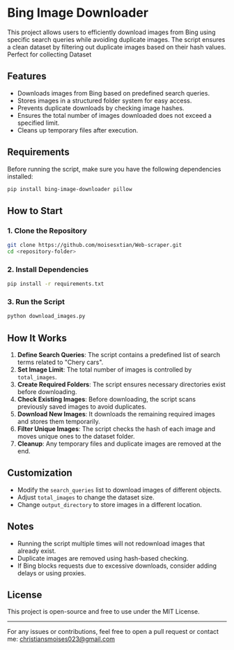 # Bing Image Downloader

This project allows users to efficiently download images from Bing using specific search queries while avoiding duplicate images. The script ensures a clean dataset by filtering out duplicate images based on their hash values. Perfect for collecting Dataset

## Features
- Downloads images from Bing based on predefined search queries.
- Stores images in a structured folder system for easy access.
- Prevents duplicate downloads by checking image hashes.
- Ensures the total number of images downloaded does not exceed a specified limit.
- Cleans up temporary files after execution.

## Requirements
Before running the script, make sure you have the following dependencies installed:

```sh
pip install bing-image-downloader pillow
```

## How to Start

### 1. Clone the Repository
```sh
git clone https://github.com/moisesxtian/Web-scraper.git
cd <repository-folder>
```

### 2. Install Dependencies
```sh
pip install -r requirements.txt
```

### 3. Run the Script
```sh
python download_images.py
```

## How It Works
1. **Define Search Queries**: The script contains a predefined list of search terms related to "Chery cars".
2. **Set Image Limit**: The total number of images is controlled by `total_images`.
3. **Create Required Folders**: The script ensures necessary directories exist before downloading.
4. **Check Existing Images**: Before downloading, the script scans previously saved images to avoid duplicates.
5. **Download New Images**: It downloads the remaining required images and stores them temporarily.
6. **Filter Unique Images**: The script checks the hash of each image and moves unique ones to the dataset folder.
7. **Cleanup**: Any temporary files and duplicate images are removed at the end.

## Customization
- Modify the `search_queries` list to download images of different objects.
- Adjust `total_images` to change the dataset size.
- Change `output_directory` to store images in a different location.

## Notes
- Running the script multiple times will not redownload images that already exist.
- Duplicate images are removed using hash-based checking.
- If Bing blocks requests due to excessive downloads, consider adding delays or using proxies.

## License
This project is open-source and free to use under the MIT License.

---
For any issues or contributions, feel free to open a pull request or contact me: christiansmoises023@gmail.com


